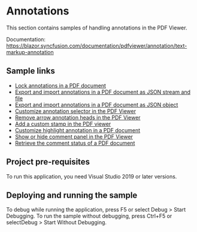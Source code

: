 # Annotations
This section contains samples of handling annotations in the PDF Viewer.

Documentation: https://blazor.syncfusion.com/documentation/pdfviewer/annotation/text-markup-annotation

## Sample links
* <a href="FAQs/Lock annotations">Lock annotations in a PDF document</a>
* <a href="Import-Export/Annotations as JSON stream and file">Export and import annotations in a PDF document as JSON stream and file</a>
* <a href="Import-Export/Annotations as JSON object">Export and import annotations in a PDF document as JSON object</a>
* <a href="Selector/Customize annotation selector">Customize annotation selector in the PDF Viewer</a>
* <a href="Shapes/Remove arrow annotation heads">Remove arrow annotation heads in the PDF Viewer</a>
* <a href="Stamp/Add a custom stamp">Add a custom stamp in the PDF viewer</a>
* <a href="Text Markup/Customize highlight annotation">Customize highlight annotation in a PDF document</a>
* <a href="Comment Panel/Show or hide comment panel">Show or hide comment panel in the PDF Viewer</a>
* <a href="Comment Panel/Retrieve the comment status">Retrieve the comment status of a PDF document</a>

## Project pre-requisites
To run this application, you need Visual Studio 2019 or later versions.

## Deploying and running the sample
To debug while running the application, press F5 or select Debug > Start Debugging. To run the sample without debugging, press Ctrl+F5 or selectDebug > Start Without Debugging.